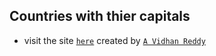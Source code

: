 ## Countries with thier capitals
- visit the site [`here`](https://avidhanr.github.io/Countries.WeekFour/) created by [`A Vidhan Reddy`](https://linktr.ee/itsvidhanreddy)
